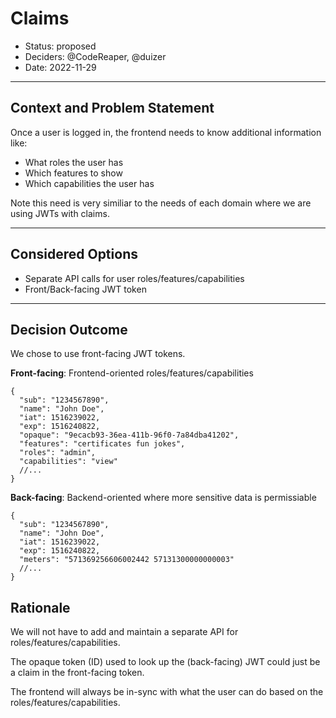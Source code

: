 # Claims

* Status: proposed
* Deciders: @CodeReaper, @duizer
* Date: 2022-11-29

---

## Context and Problem Statement

Once a user is logged in, the frontend needs to know additional information like:
- What roles the user has
- Which features to show
- Which capabilities the user has

Note this need is very similiar to the needs of each domain where we are using JWTs with claims.

---

## Considered Options

* Separate API calls for user roles/features/capabilities
* Front/Back-facing JWT token

---

## Decision Outcome

We chose to use front-facing JWT tokens.

**Front-facing**: Frontend-oriented roles/features/capabilities
```jsonc
{
  "sub": "1234567890",
  "name": "John Doe",
  "iat": 1516239022,
  "exp": 1516240822,
  "opaque": "9ecacb93-36ea-411b-96f0-7a84dba41202",
  "features": "certificates fun jokes",
  "roles": "admin",
  "capabilities": "view"
  //...
}
```

**Back-facing**: Backend-oriented where more sensitive data is permissiable
```jsonc
{
  "sub": "1234567890",
  "name": "John Doe",
  "iat": 1516239022,
  "exp": 1516240822,
  "meters": "571369256606002442 57131300000000003"
  //...
}
```

## Rationale

We will not have to add and maintain a separate API for roles/features/capabilities.

The opaque token (ID) used to look up the (back-facing) JWT could just be a claim in the front-facing token.

The frontend will always be in-sync with what the user can do based on the roles/features/capabilities.
